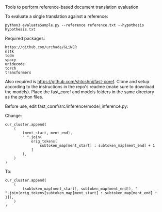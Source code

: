 Tools to perform reference-based document translation evaluation.

To evaluate a single translation against a reference:
```
python3 evaluateSample.py --reference reference.txt --hypothesis hypothesis.txt
```

Required packages:
```
https://github.com/urchade/GLiNER
nltk
tqdm
spacy
unidecode
torch
transformers
```

Also required is https://github.com/shtoshni/fast-coref.
Clone and setup according to the instructions in the repo's readme (make sure to download the models). Place the fast_coref and models folders in the same directory as the python files.

Before use, edit fast_coref/src/inference/model_inference.py:

Change:
```
cur_cluster.append(
    (
        (ment_start, ment_end),
        " ".join(
            orig_tokens[
                subtoken_map[ment_start] : subtoken_map[ment_end] + 1
            ]
        ),
    )
)
```
To:
```
cur_cluster.append(
    (
        (subtoken_map[ment_start], subtoken_map[ment_end]), " ".join(orig_tokens[subtoken_map[ment_start] : subtoken_map[ment_end] + 1]),
    )
)
```
